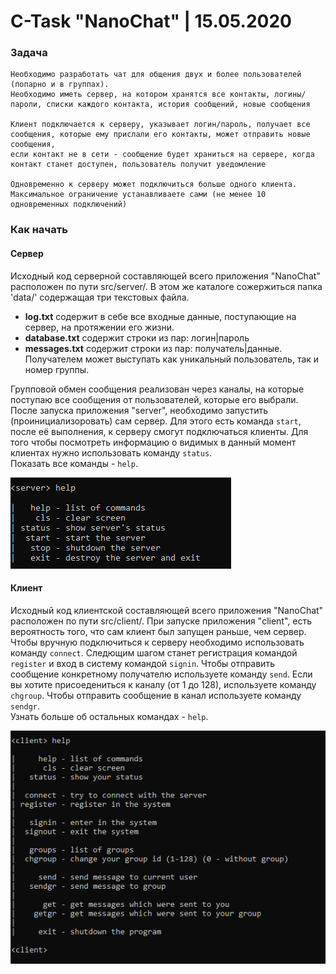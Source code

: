 
# C-Task "NanoChat" | 15.05.2020

### Задача
```
Необходимо разработать чат для общения двух и более пользователей (попарно и в группах).  
Необходимо иметь сервер, на котором хранятся все контакты, логины/пароли, списки каждого контакта, история сообщений, новые сообщения

Клиент подключается к серверу, указывает логин/пароль, получает все сообщения, которые ему прислали его контакты, может отправить новые сообщения,
если контакт не в сети - сообщение будет храниться на сервере, когда контакт станет доступен, пользователь получит уведомление

Одновременно к серверу может подключиться больше одного клиента.  
Максимальное ограничение устанавливаете сами (не менее 10 одновременных подключений)

```

### Как начать
#### Сервер
Исходный код серверной составляющей всего приложения "NanoChat" расположен по пути src/server/. В этом же каталоге сожержиться папка 'data/' содержащая три текстовых файла.
- **log.txt** содержит в себе все входные данные, поступающие на сервер, на протяжении его жизни.
- **database.txt** содержит строки из пар: логин|пароль
- **messages.txt** содержит строки из пар: получатель|данные. Получателем может выступать как уникальный пользователь, так и номер группы.   

Групповой обмен сообщения реализован через каналы, на которые поступаю все сообщения от пользователей, которые его выбрали. После запуска приложения "server", необходимо запустить (проинициализоровать) сам сервер. Для этого есть команда `start`, после её выполнения, к серверу смогут подключаться клиенты. Для того чтобы посмотреть информацию о видимых в данный момент клиентах нужно использовать команду `status`.  
Показать все команды - `help`.  

<img src="img/server_help.png">

#### Клиент
Исходный код клиентской составляющей всего приложения "NanoChat" расположен по пути src/client/. При запуске приложения "client", есть вероятность того, что сам клиент был запущен раньше, чем сервер. Чтобы вручную подключиться к серверу необходимо использовать команду `connect`. Следющим шагом станет регистрация командой `register` и вход в систему командой `signin`. Чтобы отправить сообщение конкретному получателю используете команду `send`. Если вы хотите присоедениться к каналу (от 1 до 128), используете команду `chgroup`. Чтобы отправить сообщение в канал используете команду `sendgr`.  
Узнать больше об остальных командах - `help`.  

<img src="img/client_help.png">
